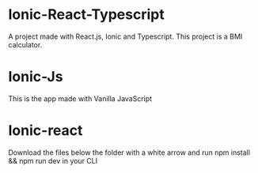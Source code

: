 # Ionic-React-Typescript
A project made with React.js, Ionic and Typescript. This project is a BMI calculator.

# Ionic-Js
This is the app made with Vanilla JavaScript

# Ionic-react
Download the files below the folder with a white arrow and run 
npm install && npm run dev in your CLI

